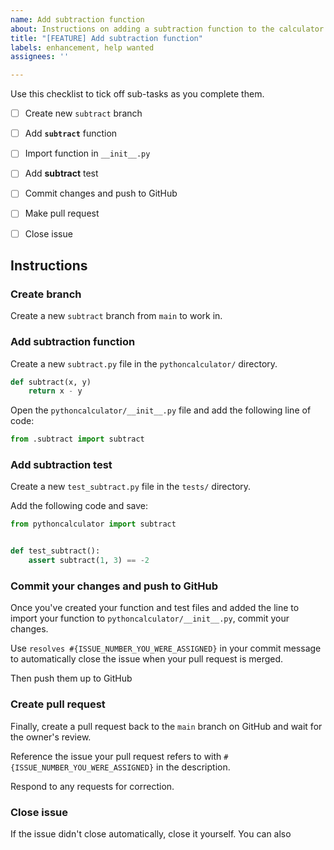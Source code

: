 ```yaml
---
name: Add subtraction function
about: Instructions on adding a subtraction function to the calculator package
title: "[FEATURE] Add subtraction function"
labels: enhancement, help wanted
assignees: ''

---
```


Use this checklist to tick off sub-tasks as you complete them.

- [ ] Create new `subtract` branch
- [ ] Add **`subtract`** function
- [ ] Import function in `__init__.py`
- [ ] Add **subtract** test
- [ ] Commit changes and push to GitHub
- [ ] Make pull request
- [ ] Close issue


## Instructions

###  Create branch

Create a new `subtract` branch from `main` to work in.
### Add subtraction function

Create a new `subtract.py` file in the `pythoncalculator/` directory.

```python
def subtract(x, y)
    return x - y
```

Open the `pythoncalculator/__init__.py` file and add the following line of code:

```python
from .subtract import subtract 
```

### Add subtraction test

Create a new `test_subtract.py` file in the `tests/` directory.

Add the following code and save:

```python
from pythoncalculator import subtract


def test_subtract():
    assert subtract(1, 3) == -2
```

### Commit your changes and push to GitHub

Once you've created your function and test files and added the line to import your function to `pythoncalculator/__init__.py`, commit your changes. 

Use `resolves #{ISSUE_NUMBER_YOU_WERE_ASSIGNED}` in your commit message to automatically close the issue when your pull request is merged.

Then push them up to GitHub

### Create pull request

Finally, create a pull request back to the `main` branch on GitHub and wait for the owner's review.

Reference the issue your pull request refers to with `#{ISSUE_NUMBER_YOU_WERE_ASSIGNED}` in the description. 

Respond to any requests for correction.

### Close issue

If the issue didn't close automatically, close it yourself. You can also 
